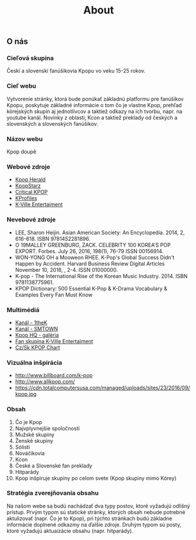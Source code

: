 ﻿---
layout: page
title: About
---



## O nás

### Cieľová skupina

Českí a slovenskí fanúšikovia Kpopu vo veku 15-25 rokov.

### Cieľ webu

Vytvorenie stránky, ktorá bude ponúkať základnú platformu pre fanúšikov Kpopu, poskytuje základné informácie o tom čo je vlastne Kpop, prehľad kórejských skupín aj jednotlivcov a taktiež odkazy na ich tvorbu, napr. na youtube kanál. Novinky z oblasti, Kcon a taktiež preklady od českých a slovenských a slovenských fanúšikov. 

### Názov webu

Kpop doupě

### Webové zdroje

- <a href="http://kpopherald.koreaherald.com/">Kpop Herald</a>
- <a href="http://www.kpopstarz.com/">KpopStarz</a>
- <a href="http://www.criticalkpop.com/#sthash.PNIx1o85.blVTyRi2.dpbs">Critical KPOP</a>
- <a href="http://kprofiles.com/">KProfiles</a>
- <a href="http://www.kvilleentertainment.net">K-Ville Entertaiment</a>

### Nevebové zdroje

- LEE, Sharon Heijin. Asian American Society: An Encyclopedia. 2014, 2, 616-618. ISBN 9781452281896.
- O 19MALLEY GREENBURG, ZACK. CELEBRITY 100 KOREA’S POP EXPORT. Forbes. July 26, 2016, 198(1), 76-79 ISSN 00156914.
- WON-YONG OH a Mooweon RHEE. K-Pop's Global Success Didn't Happen by Accident. Harvard Business Review Digital Articles November 10, 2016, , 2-4. ISSN 01000000.
- K-pop - The International Rise of the Korean Music Industry. 2014. ISBN 9781138775961.
- KPOP Dictionary: 500 Essential K-Pop & K-Drama Vocabulary & Examples Every Fan Must Know

### Multimédiá

- <a href="https://www.youtube.com/user/LOENENT">Kanál - 1theK</a>
- <a href="https://www.youtube.com/user/SMTOWN">Kanál - SMTOWN</a>
- <a href="https://yeskpophq.tumblr.com/archive">Kpop HQ - galéria</a>
- <a href="https://www.youtube.com/channel/UCHWfAuT1j7bTLXTIBcY_l6w">Fan skupina K-Ville Entertaiment</a>
- <a href="https://www.youtube.com/channel/UCHQJ1gZd_f3yrJ3Bdx7MyKg">Cz/Sk KPOP Chart</a>

### Vizuálna inšpirácia

- http://www.billboard.com/k-pop
- http://www.allkpop.com/
- https://cdn.totalcomputersusa.com/managed/uploads/sites/23/2016/09/kpop.jpg

### Obsah

1. Čo je Kpop
2. Najvplyvnejšie spoločnosti
3. Mužské skupiny
4. Ženské skupiny
5. Sólisti
6. Nováčikovia
7. Kcon
8. České a Slovenské fan preklady 
9. Hitparády
10. Kpop inšpiruje skupiny po celom svete (Kpop skupiny mimo Kórey)
 
### Stratégia zverejňovania obsahu

Na našom webe sa budú nachádzať dva typy postov, ktoré vyžadujú odlišný prístup. Prvým typom sú statické stránky, ktorých obsah nebude potrebné aktulizovať (napr. Čo je to Kpop), pri týchto stránkach budú základne informácie doplnené odkazmy na ďalšie zdroje. Druhým typom sú posty, ktoré vyžadujú aktuaizácie obsahu (napr. hitparády).



